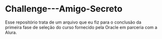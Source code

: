 # Challenge---Amigo-Secreto
Esse repositório trata de um arquivo que eu fiz para o conclusão da primeira fase de seleção do curso fornecido pela Oracle em parceria com a Alura.

